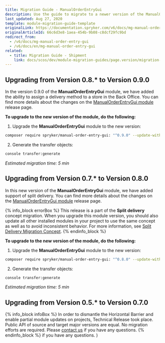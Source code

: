 ```yaml
---
title: Migration Guide - ManualOrderEntryGui
description: Use the guide to migrate to a newer version of the ManualOrderEntryGui module.
last_updated: Aug 27, 2020
template: module-migration-guide-template
originalLink: https://documentation.spryker.com/v6/docs/mg-manual-order-entry-gui
originalArticleId: 66c6d3e8-1aea-454b-9b08-c8dcf29fc9bd
redirect_from:
  - /v6/docs/mg-manual-order-entry-gui
  - /v6/docs/en/mg-manual-order-entry-gui
related:
  - title: Migration Guide - Shipment
    link: docs/scos/dev/module-migration-guides/page.version/migration-guide-shipment.html
---
```


## Upgrading from Version 0.8.* to Version 0.9.0

In the version 0.9.0 of the **ManualOrderEntryGui** module, we have added the ability to assign a delivery method to a store in the Back Office. You can find more details about the changes on the [ManualOrderEntryGui module](https://github.com/spryker/manual-order-entry-gui/releases) release page.

**To upgrade to the new version of the module, do the following:**

1. Upgrade the **ManualOrderEntryGui** module to the new version:

```bash
composer require spryker/manual-order-entry-gui: "^0.9.0" --update-with-dependencies
```
2. Generate the transfer objects:

```bash
console transfer:generate
```

*Estimated migration time: 5 min*

## Upgrading from Version 0.7.* to Version 0.8.0

In this new version of the **ManualOrderEntryGui** module, we have added support of split delivery. You can find more details about the changes on the [ManualOrderEntryGui module](https://github.com/spryker/manual-order-entry-gui/releases) release page.

{% info_block errorBox %}
This release is a part of the **Split delivery** concept migration. When you upgrade this module version, you should also update all other installed modules in your project to use the same concept as well as to avoid inconsistent behavior. For more information, see [Split Delivery Migration Concept](/docs/scos/dev/migration-concepts/split-delivery-migration-concept.html).
{% endinfo_block %}

**To upgrade to the new version of the module, do the following:**

1. Upgrade the **ManualOrderEntryGui** module to the new version:

```bash
composer require spryker/manual-order-entry-gui: "^0.8.0" --update-with-dependencies
```
2. Generate the transfer objects:

```bash
console transfer:generate
```

*Estimated migration time: 5 min*

## Upgrading from Version 0.5.* to Version 0.7.0

{% info_block infoBox %}
 In order to dismantle the Horizontal Barrier and enable partial module updates on projects, Technical Release took place. Public API of source and target major versions are equal. No migration efforts are required. Please [contact us](https://spryker.com/en/support/) if you have any questions.
{% endinfo_block %} if you have any questions. )
